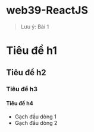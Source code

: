 # web39-ReactJS 
> Lưu ý: Bài 1

# Tiêu đề h1
## Tiêu đề h2
### Tiêu đề h3
#### Tiêu đề h4

- Gạch đầu dòng 1
- Gạch đầu dòng 2